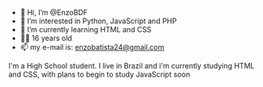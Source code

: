 - 👋 Hi, I’m @EnzoBDF
- 👀 I’m interested in Python, JavaScript and PHP
- 🌱 I’m currently learning HTML and CSS
- 🙎‍♂️ 16 years old
- 📫 my e-mail is: enzobatista24@gmail.com

I'm a High School student. I live in Brazil and i'm currently studying HTML and CSS, with plans to begin to study JavaScript soon
<!---
EnzoBDF/EnzoBDF is a ✨ special ✨ repository because its `README.md` (this file) appears on your GitHub profile.
You can click the Preview link to take a look at your changes.
--->
